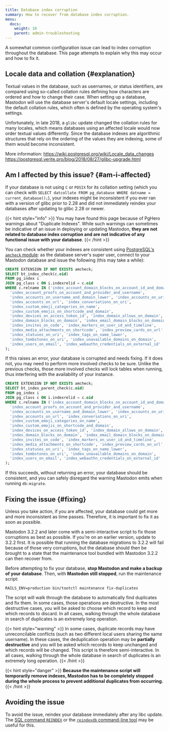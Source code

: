 ```yaml
---
title: Database index corruption
summary: How to recover from database index corruption.
menu:
  docs:
    weight: 10
    parent: admin-troubleshooting
---
```


A somewhat common configuration issue can lead to index corruption throughout the database. This page attempts to explain why this may occur and how to fix it.

## Locale data and collation {#explanation}

Textual values in the database, such as usernames, or status identifiers, are compared using so-called collation rules defining how characters are ordered and how to change their case.
When setting up a database, Mastodon will use the database server's default locale settings, including the default collation rules, which often is defined by the operating system's settings.

Unfortunately, in late 2018, a `glibc` update changed the collation rules for many locales, which means databases using an affected locale would now order textual values differently.
Since the database indexes are algorithmic structures that rely on the ordering of the values they are indexing, some of them would become inconsistent.

More information: https://wiki.postgresql.org/wiki/Locale_data_changes https://postgresql.verite.pro/blog/2018/08/27/glibc-upgrade.html

## Am I affected by this issue? {#am-i-affected}

If your database is not using `C` or `POSIX` for its collation setting (which you can check with `SELECT datcollate FROM pg_database WHERE datname = current_database();`),
your indexes might be inconsistent if you ever ran with a version of glibc prior to 2.28 and did not immediately reindex your databases after updating to glibc 2.28 or newer.

{{< hint style="info" >}}
You may have found this page because of PgHero warnings about "Duplicate Indexes". While such warnings can sometimes be indicative of an issue in deploying or updating Mastodon, **they are not related to database index corruption and are not indicative of any functional issue with your database**.
{{< /hint >}}

You can check whether your indexes are consistent using [PostgreSQL's `amcheck` module](https://www.postgresql.org/docs/10/amcheck.html): as the database server's super user, connect to your Mastodon database and issue the following (this may take a while):

```SQL
CREATE EXTENSION IF NOT EXISTS amcheck;
SELECT bt_index_check(c.oid)
FROM pg_index i
JOIN pg_class c ON i.indexrelid = c.oid
WHERE c.relname IN ('index_account_domain_blocks_on_account_id_and_domain',
  'index_account_proofs_on_account_and_provider_and_username',
  'index_accounts_on_username_and_domain_lower', 'index_accounts_on_uri',
  'index_accounts_on_url', 'index_conversations_on_uri',
  'index_custom_emoji_categories_on_name',
  'index_custom_emojis_on_shortcode_and_domain',
  'index_devices_on_access_token_id', 'index_domain_allows_on_domain',
  'index_domain_blocks_on_domain', 'index_email_domain_blocks_on_domain',
  'index_invites_on_code', 'index_markers_on_user_id_and_timeline',
  'index_media_attachments_on_shortcode', 'index_preview_cards_on_url',
  'index_statuses_on_uri', 'index_tags_on_name_lower',
  'index_tombstones_on_uri', 'index_unavailable_domains_on_domain',
  'index_users_on_email', 'index_webauthn_credentials_on_external_id'
);
```

If this raises an error, your database is corrupted and needs fixing. If it does not, you may need to perform more involved checks to be sure.
Unlike the previous checks, those more involved checks will lock tables when running, thus interfering with the availability of your instance.

```SQL
CREATE EXTENSION IF NOT EXISTS amcheck;
SELECT bt_index_parent_check(c.oid)
FROM pg_index i
JOIN pg_class c ON i.indexrelid = c.oid
WHERE c.relname IN ('index_account_domain_blocks_on_account_id_and_domain',
  'index_account_proofs_on_account_and_provider_and_username',
  'index_accounts_on_username_and_domain_lower', 'index_accounts_on_uri',
  'index_accounts_on_url', 'index_conversations_on_uri',
  'index_custom_emoji_categories_on_name',
  'index_custom_emojis_on_shortcode_and_domain',
  'index_devices_on_access_token_id', 'index_domain_allows_on_domain',
  'index_domain_blocks_on_domain', 'index_email_domain_blocks_on_domain',
  'index_invites_on_code', 'index_markers_on_user_id_and_timeline',
  'index_media_attachments_on_shortcode', 'index_preview_cards_on_url',
  'index_statuses_on_uri', 'index_tags_on_name_lower',
  'index_tombstones_on_uri', 'index_unavailable_domains_on_domain',
  'index_users_on_email', 'index_webauthn_credentials_on_external_id'
);
```

If this succeeds, without returning an error, your database should be consistent, and you can safely disregard the warning Mastodon emits when running `db:migrate`.

## Fixing the issue {#fixing}

Unless you take action, if you are affected, your database could get more and more inconsistent as time passes. Therefore, it is important to fix it as soon as possible.

Mastodon 3.2.2 and later come with a semi-interactive script to fix those corruptions as best as possible. If you're on an earlier version, update to 3.2.2 first. It is possible that running the database migrations to 3.2.2 will fail because of those very corruptions, but the database should then be brought to a state that the maintenance tool bundled with Mastodon 3.2.2 can then recover from.

Before attempting to fix your database, **stop Mastodon and make a backup of your database**. Then, with **Mastodon still stopped**, run the maintenance script:

```
RAILS_ENV=production bin/tootctl maintenance fix-duplicates
```

The script will walk through the database to automatically find duplicates and fix them. In some cases, those operations are destructive. In the most destructive cases, you will be asked to choose which record to keep and which records to discard. In all cases, walking through the whole database in search of duplicates is an extremely long operation.

{{< hint style="warning" >}}
In some cases, duplicate records may have unreconcilable conflicts (such as two different local users sharing the same username). In these cases, the deduplication operation may be **partially destructive** and you will be asked which records to keep unchanged and which records will be changed.
This script is therefore semi-interactive. In all cases, walking through the whole database in search of duplicates is an extremely long operation.
{{< /hint >}}

{{< hint style="danger" >}}
**Because the maintenance script will temporarily remove indexes, Mastodon has to be completely stopped during the whole process to prevent additional duplicates from occurring.**
{{< /hint >}}

## Avoiding the issue

To avoid the issue, reindex your database immediately after any libc update.
The
[SQL command `REINDEX`](https://www.postgresql.org/docs/current/sql-reindex.html) 
or the
[`reindexdb` command-line tool](https://www.postgresql.org/docs/current/app-reindexdb.html)
may be useful for this.
